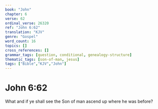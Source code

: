 ```yaml
---
book: "John"
chapter: 6
verse: 62
ordinal_verse: 26320
ref: "John 6:62"
translation: "KJV"
genre: "Gospel"
word_count: 16
topics: []
cross_references: []
grammar_tags: [question, conditional, genealogy-structure]
thematic_tags: [son-of-man, jesus]
tags: ["Bible","KJV","John"]
---
```


# John 6:62

What and if ye shall see the Son of man ascend up where he was before?

